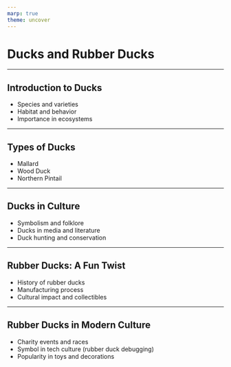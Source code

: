 ```yaml
---
marp: true
theme: uncover
---
```


# Ducks and Rubber Ducks

---

## Introduction to Ducks
- Species and varieties
- Habitat and behavior
- Importance in ecosystems

---

## Types of Ducks
- Mallard
- Wood Duck
- Northern Pintail

---

## Ducks in Culture
- Symbolism and folklore
- Ducks in media and literature
- Duck hunting and conservation

---

## Rubber Ducks: A Fun Twist
- History of rubber ducks
- Manufacturing process
- Cultural impact and collectibles

---

## Rubber Ducks in Modern Culture
- Charity events and races
- Symbol in tech culture (rubber duck debugging)
- Popularity in toys and decorations
